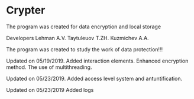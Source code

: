 # Crypter
The program was created for data encryption and local storage

Developers
Lehman A.V.
Taytuleuov T.ZH.
Kuzmichev A.A.

The program was created to study the work of data protection!!!


Updated on 05/19/2019.
Added interaction elements. Enhanced encryption method. The use of multithreading.

Updated on 05/23/2019.
Added access level system and antuntification.

Updated on 05/23/2019
Added logs
